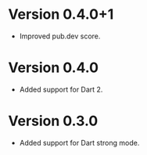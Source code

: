 # Version 0.4.0+1

- Improved pub.dev score.

# Version 0.4.0

- Added support for Dart 2.

# Version 0.3.0

- Added support for Dart strong mode.
